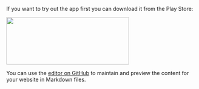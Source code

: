 If you want to try out the app first you can download it from the Play Store:

<a href="https://play.google.com/store/apps/details?id=de.petesky.motorlist" target="_blank"><img src="https://play.google.com/intl/en_us/badges/images/generic/en_badge_web_generic.png" width="323" height="125"
/></a>

You can use the [editor on GitHub](https://github.com/marowsky/MotorList/edit/master/README.md) to maintain and preview the content for your website in Markdown files.
